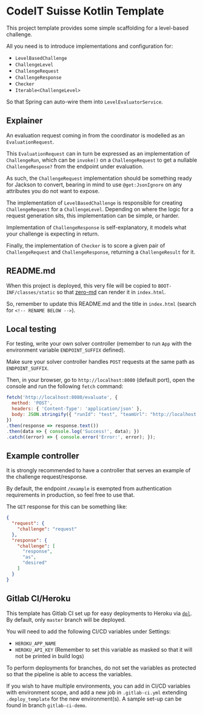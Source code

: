 # CodeIT Suisse Kotlin Template

This project template provides some simple scaffolding for a level-based challenge.

All you need is to introduce implementations and configuration for:

* `LevelBasedChallenge`
* `ChallengeLevel`
* `ChallengeRequest`
* `ChallengeResponse`
* `Checker`
* `Iterable<ChallengeLevel>`

So that Spring can auto-wire them into `LevelEvaluatorService`.

## Explainer

An evaluation request coming in from the coordinator is modelled as an `EvaluationRequest`.

This `EvaluationRequest` can in turn be expressed as an implementation of `ChallengeRun`,
which can be `invoke()` on a `ChallengeRequest` to get a nullable `ChallengeRespose?` from the endpoint under
evaluation.

As such, the `ChallengeRequest` implementation should be something ready for Jackson to convert,
bearing in mind to use `@get:JsonIgnore` on any attributes you do not want to expose.

The implementation of `LevelBasedChallenge` is responsible for creating `ChallengeRequest` for a `ChallengeLevel`. 
Depending on where the logic for a request generation sits, this implementation can be simple, or harder.

Implementation of `ChallengeResponse` is self-explanatory, it models what your challenge is expecting in return.

Finally, the implementation of `Checker` is to score a given pair of `ChallengeRequest` and `ChallengeResponse`, 
returning a `ChallengeResult` for it.

## README.md

When this project is deployed, this very file will be copied to `BOOT-INF/classes/static` so
that [zero-md](https://zerodevx.github.io/zero-md/installation/) can render it in `index.html`.

So, remember to update this README.md and the title in `index.html` (search for `<!-- RENAME BELOW -->`).

## Local testing

For testing, write your own solver controller
(remember to run `App` with the environment variable `ENDPOINT_SUFFIX` defined).

Make sure your solver controller handles `POST` requests at the same path as `ENDPOINT_SUFFIX`.

Then, in your browser, go to `http://localhost:8080` (default port), open the console and run the following `fetch`
command:

````javascript
fetch('http://localhost:8080/evaluate', {
  method: 'POST',
  headers: { 'Content-Type': 'application/json' },
  body: JSON.stringify({ "runId": "test", "teamUrl": "http://localhost:8080/", "callbackUrl": "http://localhost:8080/coordinator" }),
})
.then(response => response.text())
.then(data => { console.log('Success!', data); })
.catch((error) => { console.error('Error:', error); });
````

## Example controller

It is strongly recommended to have a controller that serves an example of the challenge request/response.

By default, the endpoint `/example` is exempted from authentication requirements in production, so feel free to use
that.

The `GET` response for this can be something like:

````json
{
  "request": {
    "challenge": "request"
  },
  "response": {
    "challenge": [
      "response",
      "as",
      "desired"
    ]
  }
}
````

## Gitlab CI/Heroku

This template has Gitlab CI set up for easy deployments to Heroku via [`dpl`](https://github.com/travis-ci/dpl). By
default, only `master` branch will be deployed.

You will need to add the following CI/CD variables under Settings:

- `HEROKU_APP_NAME`
- `HEROKU_API_KEY` (Remember to set this variable as masked so that it will not be printed in build logs)

To perform deployments for branches, do not set the variables as protected so that the pipeline is able to access the
variables.

If you wish to have multiple environments, you can add in CI/CD variables with environment scope, and add a new job
in `.gitlab-ci.yml` extending `.deploy_template` for the new environment(s). A sample set-up can be found in
branch `gitlab-ci-demo`.
